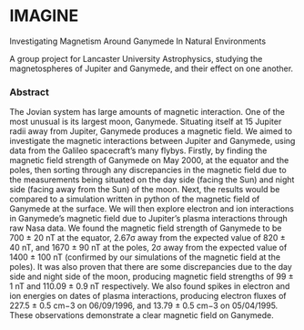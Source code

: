 # IMAGINE
Investigating Magnetism Around Ganymede In Natural Environments

A group project for Lancaster University Astrophysics, studying the magnetospheres of Jupiter and Ganymede, and their effect on one another.

### Abstract
The Jovian system has large amounts of magnetic interaction. One of the most unusual is its largest moon, Ganymede. Situating itself at 15 Jupiter radii away from Jupiter, Ganymede produces a magnetic field. We aimed to investigate the magnetic interactions between Jupiter and Ganymede, using data from the Galileo spacecraft’s many flybys. Firstly, by finding the magnetic field strength of Ganymede on May 2000, at the equator and the poles, then sorting through any discrepancies in the magnetic field due to the measurements being situated on the day side (facing the Sun) and night side (facing away from the Sun) of the moon. Next, the results would be compared to a simulation written in python of the magnetic field of Ganymede at the surface. We will then explore electron and ion interactions in Ganymede’s magnetic field due to Jupiter’s plasma interactions through raw Nasa data. We found the magnetic field strength of Ganymede to be 700 ± 20 nT at the equator, 2.67σ away from the expected value of 820 ± 40 nT, and 1670 ± 90 nT at the poles, 2σ away from the expected value of 1400 ± 100 nT (confirmed by our simulations of the magnetic field at the poles). It was also proven that there are some discrepancies due to the day side and night side of the moon, producing magnetic field strengths of 99 ± 1 nT and 110.09 ± 0.9 nT respectively. We also found spikes in electron and ion energies on dates of plasma interactions, producing electron fluxes of 227.5 ± 0.5 cm−3 on 06/09/1996, and 13.79 ± 0.5 cm−3 on 05/04/1995. These observations demonstrate a clear magnetic field on Ganymede.
